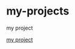 # my-projects
my project

[my project](file:///C:/Users/Google%20Net/Desktop/PROJECTS/13_Museum_Of_Candy/Starter/firstpro.html)
